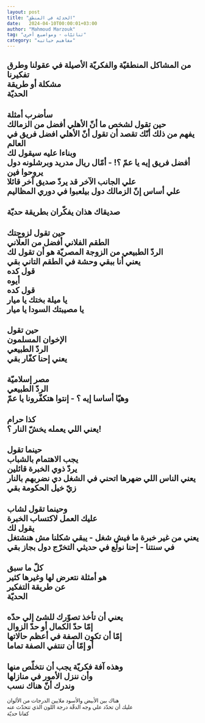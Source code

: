 ```yaml
---
layout: post
title: "الحديّة في المنطق"
date:   2024-04-10T00:00:01+03:00
author: "Mahmoud Marzouk"
tag: "ثنائيّات - ومواضيع أخرى"
category: "مفاهيم حياتيه"
---
```



من المشاكل المنطقيّة والفكريّة الأصيلة في عقولنا وطرق
تفكيرنا  
مشكلة أو طريقة  
الحديّة  
-----------  
سأضرب أمثلة  
حين تقول لشخص ما أنّ الأهلي أفضل من الزمالك  
يفهم من ذلك أنّك تقصد أن تقول أنّ الأهلي افضل فريق في
العالم  
وبناءا عليه سيقول لك  
أفضل فريق إيه يا عمّ ؟! - أمّال ريال مدريد وبرشلونه دول
يروحوا فين  
علي الجانب الآخر قد يردّ صديق آخر قائلا  
علي أساس إنّ الزمالك دول بيلعبوا في دوري
المظاليم  
---------  
صديقاك هذان يفكّران بطريقة حديّة  
---------  
حين تقول لزوجتك  
الطقم الفلاني أفضل من العلّاني  
الردّ الطبيعي من الزوجة المصريّة هو أن تقول لك  
يعني أنا ببقي وحشة في الطقم التاني بقي  
قول كده  
أيوه  
قول كده  
يا ميلة بختك يا ميار  
يا مصيبتك السودا يا ميار  
-----------  
حين تقول  
الإخوان المسلمون  
الردّ الطبيعي  
يعني إحنا كفّار بقي  
-------  
مصر إسلاميّة  
الردّ الطبيعي  
وهيّا أساسا إيه ؟ - إنتوا هتكفّرونا يا عمّ  
---------  
كذا حرام  
يعني اللي يعمله يخشّ النار ؟!  
--------  
حينما تقول  
يجب الاهتمام بالشباب  
يردّ ذوي الخبرة قائلين  
يعني الناس اللي ضهرها اتحني في الشغل دي نضربهم بالنار زيّ
خيل الحكومة بقي  
--------  
وحينما تقول لشاب  
عليك العمل لاكتساب الخبرة  
يقول لك  
يعني من غير خبرة ما فيش شغل - يبقي شكلنا مش هنشتغل في
سنتنا - إحنا نولّع في حديثي التخرّج دول بجاز بقي  
--------  
كلّ ما سبق  
هو أمثلة نتعرض لها وغيرها كثير  
عن طريقة التفكير  
الحديّة  
---------  
يعني أن تأخذ تصوّرك للشئ إلي حدّه  
إمّا حدّ الكمال أو حدّ الزوال  
إمّا أن تكون الصفة في أعظم حالاتها  
أو إمّا أن تنتفي الصفة تماما  
----------  
وهذه آفة فكريّة يجب أن نتخلّص منها  
وأن ننزل الأمور في منازلها  
وندرك أنّ هناك نسب  
------  
هناك بين الأبيض والأسود ملايين الدرجات من
الألوان  
عليك أن تحدّد علي وجه الدقّة درجة اللون الذي تتحدّث
عنه  
كفانا حديّة
